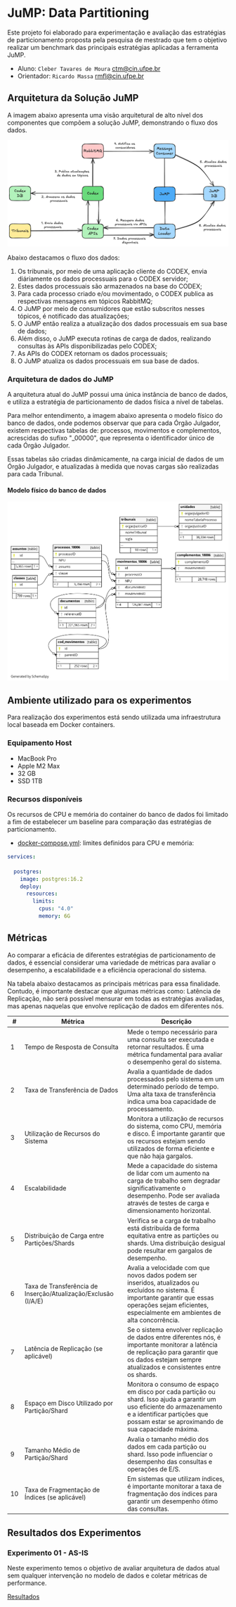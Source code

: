 # JuMP: Data Partitioning
Este projeto foi elaborado para experimentação e avaliação das estratégias de particionamento proposta pela pesquisa de mestrado que tem
o objetivo realizar um benchmark das principais estratégias aplicadas a ferramenta JuMP.

* Aluno: `Cleber Tavares de Moura` [ctm@cin.ufpe.br](mailto:ctm@cin.ufpe.br)
* Orientador:  `Ricardo Massa` [rmfl@cin.ufpe.br](mailto:rmfl@cin.ufpe.br)

## Arquitetura da Solução JuMP

A imagem abaixo apresenta uma visão arquitetural de alto nível dos componentes que compõem a solução JuMP, demonstrando o fluxo dos dados.

![Stats](./experimentos/arquitetura-solucao-jump.png)

Abaixo destacamos o fluxo dos dados:

1. Os tribunais, por meio de uma aplicação cliente do CODEX, envia diáriamente os dados processuais para o CODEX servidor;
2. Estes dados processuais são armazenados na base do CODEX;
3. Para cada processo criado e/ou movimentado, o CODEX publica as respectivas mensagens em tópicos RabbitMQ;
4. O JuMP por meio de consumidores que estão subscritos nesses tópicos, é notificado das atualizações;
5. O JuMP então realiza a atualização dos dados processuais em sua base de dados;
6. Além disso, o JuMP executa rotinas de carga de dados, realizando consultas às APIs disponibilizadas pelo CODEX;
7. As APIs do CODEX retornam os dados processuais;
8. O JuMP atualiza os dados processuais em sua base de dados.


### Arquitetura de dados do JuMP

A arquitetura atual do JuMP possui uma única instância de banco de dados, e utiliza a estratégia de particionamento de dados física a nível de tabelas.

Para melhor entendimento, a imagem abaixo apresenta o modelo físico do banco de dados, onde podemos observar que para cada Órgão Julgador, existem respectivas tabelas de: processos, movimentos e complementos, acrescidas do sufixo "_00000", que representa o identificador único de cada Órgão Julgador.

Essas tabelas são criadas dinâmicamente, na carga inicial de dados de um Órgão Julgador, e atualizadas à medida que novas cargas são realizadas para cada Tribunal.

#### Modelo físico do banco de dados

![Stats](./schemaspy/output/diagrams/summary/relationships.real.compact.png)


## Ambiente utilizado para os experimentos

Para realização dos experimentos está sendo utilizada uma infraestrutura local baseada em Docker containers.

### Equipamento Host

- MacBook Pro 
- Apple M2 Max
- 32 GB
- SSD 1TB

### Recursos disponíveis

Os recursos de CPU e memória do container do banco de dados foi limitado  a fim de estabelecer um baseline para comparação das estratégias de particionamento.

- [docker-compose.yml](./docker-compose.yml): limites definidos para CPU e memória:

```yaml
services:

  postgres:
    image: postgres:16.2
    deploy:
      resources:
        limits:
          cpus: "4.0"
          memory: 6G
```

## Métricas

Ao comparar a eficácia de diferentes estratégias de particionamento de dados, é essencial considerar uma variedade de métricas para avaliar o desempenho, a escalabilidade e a eficiência operacional do sistema. 

Na tabela abaixo destacamos as principais métricas para essa finalidade. Contudo, é importante destacar que algumas métricas como: Latência de Replicação, não será possível mensurar em todas as estratégias avaliadas, mas apenas naquelas que envolve replicação de dados em diferentes nós.


| #        | Métrica                                                         | Descrição |
| -------- | --------------------------------------------------------------- | --------- |
| 1        | Tempo de Resposta de Consulta                                   | Mede o tempo necessário para uma consulta ser executada e retornar resultados. É uma métrica fundamental para avaliar o desempenho geral do sistema. |
| 2        | Taxa de Transferência de Dados                                  | Avalia a quantidade de dados processados pelo sistema em um determinado período de tempo. Uma alta taxa de transferência indica uma boa capacidade de processamento. |
| 3        | Utilização de Recursos do Sistema                               | Monitora a utilização de recursos do sistema, como CPU, memória e disco. É importante garantir que os recursos estejam sendo utilizados de forma eficiente e que não haja gargalos. |
| 4        | Escalabilidade                                                  | Mede a capacidade do sistema de lidar com um aumento na carga de trabalho sem degradar significativamente o desempenho. Pode ser avaliada através de testes de carga e dimensionamento horizontal. |
| 5        | Distribuição de Carga entre Partições/Shards                    | Verifica se a carga de trabalho está distribuída de forma equitativa entre as partições ou shards. Uma distribuição desigual pode resultar em gargalos de desempenho. |
| 6        | Taxa de Transferência de Inserção/Atualização/Exclusão (I/A/E)  | Avalia a velocidade com que novos dados podem ser inseridos, atualizados ou excluídos no sistema. É importante garantir que essas operações sejam eficientes, especialmente em ambientes de alta concorrência. |
| 7        | Latência de Replicação (se aplicável)                           | Se o sistema envolver replicação de dados entre diferentes nós, é importante monitorar a latência de replicação para garantir que os dados estejam sempre atualizados e consistentes entre os shards. |
| 8        | Espaço em Disco Utilizado por Partição/Shard                    | Monitora o consumo de espaço em disco por cada partição ou shard. Isso ajuda a garantir um uso eficiente do armazenamento e a identificar partições que possam estar se aproximando de sua capacidade máxima. |
| 9        | Tamanho Médio de Partição/Shard                                 | Avalia o tamanho médio dos dados em cada partição ou shard. Isso pode influenciar o desempenho das consultas e operações de E/S. |
| 10       | Taxa de Fragmentação de Índices (se aplicável)                  | Em sistemas que utilizam índices, é importante monitorar a taxa de fragmentação dos índices para garantir um desempenho ótimo das consultas. |


## Resultados dos Experimentos

### Experimento 01 - AS-IS

Neste experimento temos o objetivo de avaliar arquitetura de dados atual sem qualquer intervenção no modelo de dados e coletar métricas de performance.

[Resultados](./experimentos/01-as-is/EXPERIMENTO01.md)